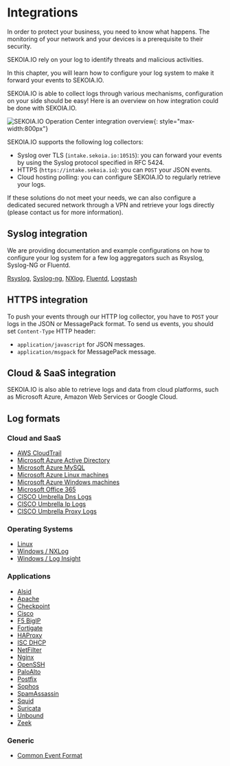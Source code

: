 # Integrations

In order to protect your business, you need to know what happens. The monitoring of your network and your devices is a prerequisite to their security.

SEKOIA.IO rely on your log to identify threats and malicious activities.

In this chapter, you will learn how to configure your log system to make it forward your events to SEKOIA.IO.

SEKOIA.IO is able to collect logs through various mechanisms, configuration on your side should be easy! Here is an overview on how integration could be done with SEKOIA.IO.

![SEKOIA.IO Operation Center integration overview](/assets/sekoiaio_oc_integration.png){: style="max-width:800px"}


SEKOIA.IO supports the following log collectors:

- Syslog over TLS (`intake.sekoia.io:10515`): you can forward your events by using the Syslog protocol specified in RFC 5424.
- HTTPS (`https://intake.sekoia.io`): you can `POST` your JSON events.
- Cloud hosting polling: you can configure SEKOIA.IO to regularly retrieve your logs.

If these solutions do not meet your needs, we can also configure a dedicated secured network through a VPN and retrieve your logs directly (please contact us for more information).

## Syslog integration

We are providing documentation and example configurations on how to configure your log system for a few log aggregators such as Rsyslog, Syslog-NG or Fluentd.


[Rsyslog](rsyslog), [Syslog-ng](syslog-ng), [NXlog](nxlog), [Fluentd](fluentd), [Logstash](logstash)

## HTTPS integration

To push your events through our HTTP log collector, you have to `POST` your logs in the JSON or MessagePack format. To send us events, you should set `Content-Type` HTTP header:

- `application/javascript` for JSON messages.
- `application/msgpack` for MessagePack message.

## Cloud & SaaS integration

SEKOIA.IO is also able to retrieve logs and data from cloud platforms, such as Microsoft Azure, Amazon Web Services or Google Cloud.

## Log formats

### Cloud and SaaS

- [AWS CloudTrail](aws_cloudtrail.md)
- [Microsoft Azure Active Directory](azure_ad.md)
- [Microsoft Azure MySQL](azure_mysql.md)
- [Microsoft Azure Linux machines](azure_linux.md)
- [Microsoft Azure Windows machines](azure_windows.md)
- [Microsoft Office 365](o365.md)
- [CISCO Umbrella Dns Logs](umbrella_dns.md)
- [CISCO Umbrella Ip Logs](umbrella_ip.md)
- [CISCO Umbrella Proxy Logs](umbrella_proxy.md)

### Operating Systems

- [Linux](linux.md)
- [Windows / NXLog](windows.md)
- [Windows / Log Insight](log_insight_windows.md)

### Applications

- [Alsid](alsid.md)
- [Apache](apache.md)
- [Checkpoint](checkpoint.md)
- [Cisco](cisco_asa.md)
- [F5 BigIP](f5-big-ip.md)
- [Fortigate](fortigate.md)
- [HAProxy](haproxy.md)
- [ISC DHCP](dhcpd.md)
- [NetFilter](netfilter.md)
- [Nginx](nginx.md)
- [OpenSSH](openssh.md)
- [PaloAlto](paloalto.md)
- [Postfix](postfix.md)
- [Sophos](sophos.md)
- [SpamAssassin](spamassassin.md)
- [Squid](squid.md)
- [Suricata](suricata.md)
- [Unbound](unbound.md)
- [Zeek](zeek.md)

### Generic

- [Common Event Format](cef.md)
